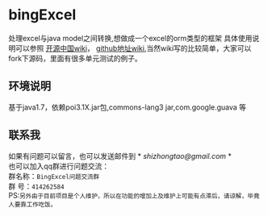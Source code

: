
# bingExcel  

处理excel与java model之间转换,想做成一个excel的orm类型的框架
具体使用说明可以参照   [开源中国wiki](https://git.oschina.net/bingyulei007/bingExcel/wikis/home)， [github地址wiki](https://github.com/bingyulei007/bingExcel/wiki),当然wiki写的比较简单，大家可以fork下源码，里面有很多单元测试的例子。
## 环境说明
基于java1.7，依赖poi3.1X.jar包,commons-lang3 jar,com.google.guava 等
## 联系我
如果有问题可以留言，也可以发送邮件到 * _shizhongtao@gmail.com_ *    
也可以加入qq群进行问题交流：  
群名称：`BingExcel问题交流群`  
群   号：`414262584`  
PS:`另外由于目前项目是个人维护，所以在功能的增加上及维护上可能有点滞后，请谅解，毕竟人要靠工作吃饭。`

